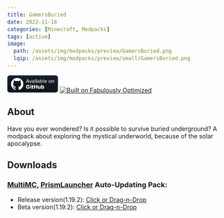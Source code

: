 ```yaml
---
title: GamersBuried
date: 2022-11-18
categories: [Minecraft, Modpacks]
tags: [active]
image:
  path: /assets/img/modpacks/preview/GamersBuried.png
  lqip: /assets/img/modpacks/preview/small/GamersBuried.png
---
```

<a href="https://github.com/Den4enko/GamersBuried"><img alt="SourceCode" height="40" src="/assets/svg/badges/github_vector.svg"></a>
<a href="https://github.com/Fabulously-Optimized/fabulously-optimized"><img alt="Built on Fabulously Optimized" height="40" src="https://cdn.jsdelivr.net/npm/@intergrav/devins-badges@3/assets/cozy/built-with/fabulously-optimized_vector.svg"></a> 
## About
Have you ever wondered? Is it possible to survive buried underground?
A modpack about exploring the mystical underworld, because of the solar apocalypse.

## Downloads
### [MultiMC](https://multimc.org/), [PrismLauncher](https://prismlauncher.org/) Auto-Updating Pack:
- Release version(1.19.2): [Click or Drag-n-Drop](/GamersBuried/GamersBuried.zip)
- Beta version(1.19.2): [Click or Drag-n-Drop](/GamersBuried/GamersBuried-Beta.zip)
